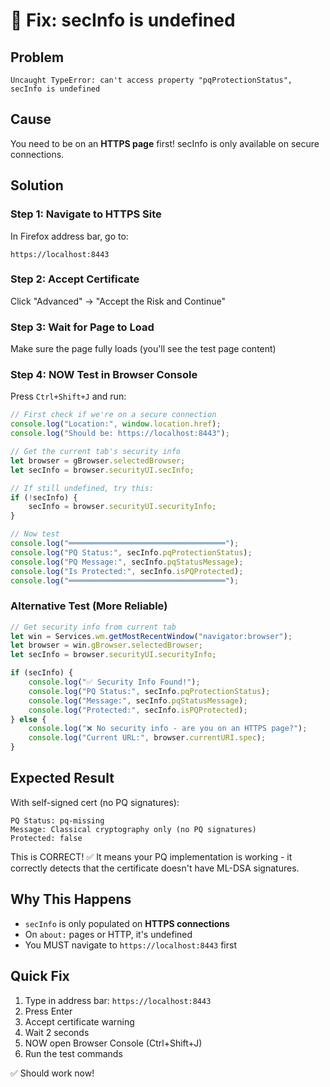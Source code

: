 # 🔧 Fix: secInfo is undefined

## Problem
```
Uncaught TypeError: can't access property "pqProtectionStatus", secInfo is undefined
```

## Cause
You need to be on an **HTTPS page** first! secInfo is only available on secure connections.

## Solution

### Step 1: Navigate to HTTPS Site

In Firefox address bar, go to:
```
https://localhost:8443
```

### Step 2: Accept Certificate

Click "Advanced" → "Accept the Risk and Continue"

### Step 3: Wait for Page to Load

Make sure the page fully loads (you'll see the test page content)

### Step 4: NOW Test in Browser Console

Press `Ctrl+Shift+J` and run:

```javascript
// First check if we're on a secure connection
console.log("Location:", window.location.href);
console.log("Should be: https://localhost:8443");

// Get the current tab's security info
let browser = gBrowser.selectedBrowser;
let secInfo = browser.securityUI.secInfo;

// If still undefined, try this:
if (!secInfo) {
    secInfo = browser.securityUI.securityInfo;
}

// Now test
console.log("═══════════════════════════════════");
console.log("PQ Status:", secInfo.pqProtectionStatus);
console.log("PQ Message:", secInfo.pqStatusMessage);
console.log("Is Protected:", secInfo.isPQProtected);
console.log("═══════════════════════════════════");
```

### Alternative Test (More Reliable)

```javascript
// Get security info from current tab
let win = Services.wm.getMostRecentWindow("navigator:browser");
let browser = win.gBrowser.selectedBrowser;
let secInfo = browser.securityUI.securityInfo;

if (secInfo) {
    console.log("✅ Security Info Found!");
    console.log("PQ Status:", secInfo.pqProtectionStatus);
    console.log("Message:", secInfo.pqStatusMessage);
    console.log("Protected:", secInfo.isPQProtected);
} else {
    console.log("❌ No security info - are you on an HTTPS page?");
    console.log("Current URL:", browser.currentURI.spec);
}
```

## Expected Result

With self-signed cert (no PQ signatures):
```
PQ Status: pq-missing
Message: Classical cryptography only (no PQ signatures)
Protected: false
```

This is CORRECT! ✅ It means your PQ implementation is working - it correctly detects that the certificate doesn't have ML-DSA signatures.

## Why This Happens

- `secInfo` is only populated on **HTTPS connections**
- On `about:` pages or HTTP, it's undefined
- You MUST navigate to `https://localhost:8443` first

## Quick Fix

1. Type in address bar: `https://localhost:8443`
2. Press Enter
3. Accept certificate warning
4. Wait 2 seconds
5. NOW open Browser Console (Ctrl+Shift+J)
6. Run the test commands

✅ Should work now!
